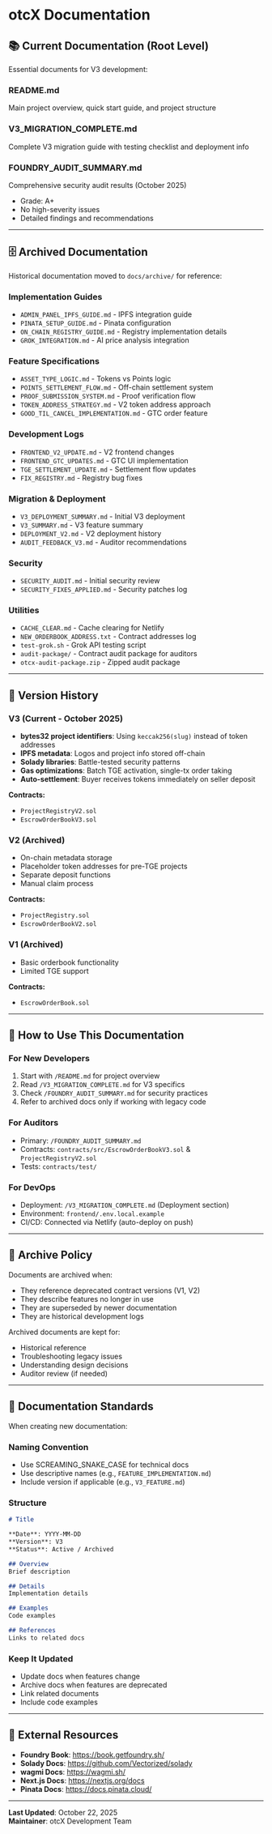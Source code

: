 # otcX Documentation

## 📚 Current Documentation (Root Level)

Essential documents for V3 development:

### **README.md**
Main project overview, quick start guide, and project structure

### **V3_MIGRATION_COMPLETE.md**
Complete V3 migration guide with testing checklist and deployment info

### **FOUNDRY_AUDIT_SUMMARY.md**
Comprehensive security audit results (October 2025)
- Grade: A+
- No high-severity issues
- Detailed findings and recommendations

---

## 🗄 Archived Documentation

Historical documentation moved to `docs/archive/` for reference:

### Implementation Guides
- `ADMIN_PANEL_IPFS_GUIDE.md` - IPFS integration guide
- `PINATA_SETUP_GUIDE.md` - Pinata configuration
- `ON_CHAIN_REGISTRY_GUIDE.md` - Registry implementation details
- `GROK_INTEGRATION.md` - AI price analysis integration

### Feature Specifications
- `ASSET_TYPE_LOGIC.md` - Tokens vs Points logic
- `POINTS_SETTLEMENT_FLOW.md` - Off-chain settlement system
- `PROOF_SUBMISSION_SYSTEM.md` - Proof verification flow
- `TOKEN_ADDRESS_STRATEGY.md` - V2 token address approach
- `GOOD_TIL_CANCEL_IMPLEMENTATION.md` - GTC order feature

### Development Logs
- `FRONTEND_V2_UPDATE.md` - V2 frontend changes
- `FRONTEND_GTC_UPDATES.md` - GTC UI implementation
- `TGE_SETTLEMENT_UPDATE.md` - Settlement flow updates
- `FIX_REGISTRY.md` - Registry bug fixes

### Migration & Deployment
- `V3_DEPLOYMENT_SUMMARY.md` - Initial V3 deployment
- `V3_SUMMARY.md` - V3 feature summary
- `DEPLOYMENT_V2.md` - V2 deployment history
- `AUDIT_FEEDBACK_V3.md` - Auditor recommendations

### Security
- `SECURITY_AUDIT.md` - Initial security review
- `SECURITY_FIXES_APPLIED.md` - Security patches log

### Utilities
- `CACHE_CLEAR.md` - Cache clearing for Netlify
- `NEW_ORDERBOOK_ADDRESS.txt` - Contract addresses log
- `test-grok.sh` - Grok API testing script
- `audit-package/` - Contract audit package for auditors
- `otcx-audit-package.zip` - Zipped audit package

---

## 🔄 Version History

### V3 (Current - October 2025)
- **bytes32 project identifiers**: Using `keccak256(slug)` instead of token addresses
- **IPFS metadata**: Logos and project info stored off-chain
- **Solady libraries**: Battle-tested security patterns
- **Gas optimizations**: Batch TGE activation, single-tx order taking
- **Auto-settlement**: Buyer receives tokens immediately on seller deposit

**Contracts:**
- `ProjectRegistryV2.sol`
- `EscrowOrderBookV3.sol`

### V2 (Archived)
- On-chain metadata storage
- Placeholder token addresses for pre-TGE projects
- Separate deposit functions
- Manual claim process

**Contracts:**
- `ProjectRegistry.sol`
- `EscrowOrderBookV2.sol`

### V1 (Archived)
- Basic orderbook functionality
- Limited TGE support

**Contracts:**
- `EscrowOrderBook.sol`

---

## 📖 How to Use This Documentation

### For New Developers
1. Start with `/README.md` for project overview
2. Read `/V3_MIGRATION_COMPLETE.md` for V3 specifics
3. Check `/FOUNDRY_AUDIT_SUMMARY.md` for security practices
4. Refer to archived docs only if working with legacy code

### For Auditors
- Primary: `/FOUNDRY_AUDIT_SUMMARY.md`
- Contracts: `contracts/src/EscrowOrderBookV3.sol` & `ProjectRegistryV2.sol`
- Tests: `contracts/test/`

### For DevOps
- Deployment: `/V3_MIGRATION_COMPLETE.md` (Deployment section)
- Environment: `frontend/.env.local.example`
- CI/CD: Connected via Netlify (auto-deploy on push)

---

## 🧹 Archive Policy

Documents are archived when:
- They reference deprecated contract versions (V1, V2)
- They describe features no longer in use
- They are superseded by newer documentation
- They are historical development logs

Archived documents are kept for:
- Historical reference
- Troubleshooting legacy issues
- Understanding design decisions
- Auditor review (if needed)

---

## 📝 Documentation Standards

When creating new documentation:

### Naming Convention
- Use SCREAMING_SNAKE_CASE for technical docs
- Use descriptive names (e.g., `FEATURE_IMPLEMENTATION.md`)
- Include version if applicable (e.g., `V3_FEATURE.md`)

### Structure
```markdown
# Title

**Date**: YYYY-MM-DD  
**Version**: V3  
**Status**: Active / Archived

## Overview
Brief description

## Details
Implementation details

## Examples
Code examples

## References
Links to related docs
```

### Keep It Updated
- Update docs when features change
- Archive docs when features are deprecated
- Link related documents
- Include code examples

---

## 🔗 External Resources

- **Foundry Book**: https://book.getfoundry.sh/
- **Solady Docs**: https://github.com/Vectorized/solady
- **wagmi Docs**: https://wagmi.sh/
- **Next.js Docs**: https://nextjs.org/docs
- **Pinata Docs**: https://docs.pinata.cloud/

---

**Last Updated**: October 22, 2025  
**Maintainer**: otcX Development Team




